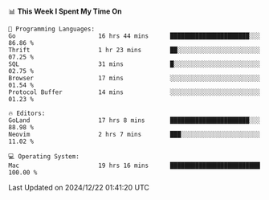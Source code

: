 <!--START_SECTION:waka-->
📊 **This Week I Spent My Time On** 

```text
💬 Programming Languages: 
Go                       16 hrs 44 mins      ██████████████████████░░░   86.86 % 
Thrift                   1 hr 23 mins        ██░░░░░░░░░░░░░░░░░░░░░░░   07.25 % 
SQL                      31 mins             █░░░░░░░░░░░░░░░░░░░░░░░░   02.75 % 
Browser                  17 mins             ░░░░░░░░░░░░░░░░░░░░░░░░░   01.54 % 
Protocol Buffer          14 mins             ░░░░░░░░░░░░░░░░░░░░░░░░░   01.23 % 

🔥 Editors: 
GoLand                   17 hrs 8 mins       ██████████████████████░░░   88.98 % 
Neovim                   2 hrs 7 mins        ███░░░░░░░░░░░░░░░░░░░░░░   11.02 % 

💻 Operating System: 
Mac                      19 hrs 16 mins      █████████████████████████   100.00 % 
```


 Last Updated on 2024/12/22 01:41:20 UTC
<!--END_SECTION:waka-->
